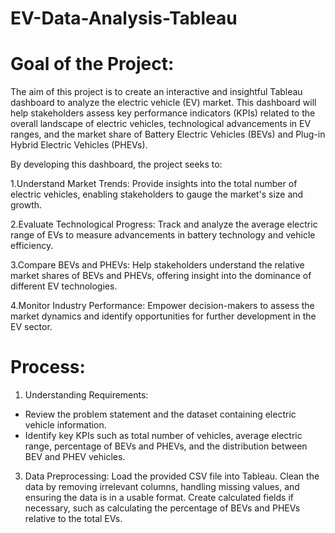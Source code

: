 # EV-Data-Analysis-Tableau




# Goal of the Project:
The aim of this project is to create an interactive and insightful Tableau dashboard to analyze the electric vehicle (EV) market. This dashboard will help stakeholders assess key performance indicators (KPIs) related to the overall landscape of electric vehicles, technological advancements in EV ranges, and the market share of Battery Electric Vehicles (BEVs) and Plug-in Hybrid Electric Vehicles (PHEVs).

By developing this dashboard, the project seeks to:

1.Understand Market Trends: Provide insights into the total number of electric vehicles, enabling stakeholders to gauge the market's size and growth.

2.Evaluate Technological Progress: Track and analyze the average electric range of EVs to measure advancements in battery technology and vehicle efficiency.

3.Compare BEVs and PHEVs: Help stakeholders understand the relative market shares of BEVs and PHEVs, offering insight into the dominance of different EV technologies.

4.Monitor Industry Performance: Empower decision-makers to assess the market dynamics and identify opportunities for further development in the EV sector.


# Process:
1. Understanding Requirements:
 
+ Review the problem statement and the dataset containing electric vehicle information.
+ Identify key KPIs such as total number of vehicles, average electric range, percentage of BEVs and PHEVs, and the distribution between BEV and PHEV vehicles.
3. Data Preprocessing:
Load the provided CSV file into Tableau.
Clean the data by removing irrelevant columns, handling missing values, and ensuring the data is in a usable format.
Create calculated fields if necessary, such as calculating the percentage of BEVs and PHEVs relative to the total EVs.
